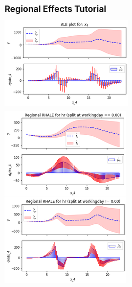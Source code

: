 # Regional Effects Tutorial


![Feature effect plot](./tutorials/03_bike_sharing_dataset_files/03_bike_sharing_dataset_16_0.png)


![Feature effect plot](./tutorials/03_bike_sharing_dataset_files/03_bike_sharing_dataset_22_1.png)
![Feature effect plot](./tutorials/03_bike_sharing_dataset_files/03_bike_sharing_dataset_22_3.png)